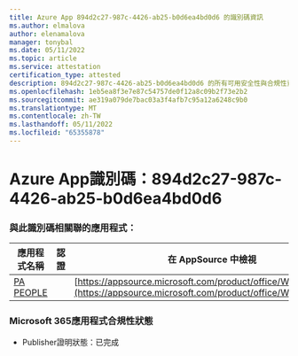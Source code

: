 ```yaml
---
title: Azure App 894d2c27-987c-4426-ab25-b0d6ea4bd0d6 的識別碼資訊
ms.author: elmalova
author: elenamalova
manager: tonybal
ms.date: 05/11/2022
ms.topic: article
ms.service: attestation
certification_type: attested
description: 894d2c27-987c-4426-ab25-b0d6ea4bd0d6 的所有可用安全性與合規性資訊。
ms.openlocfilehash: 1eb5ea8f3e7e87c54757de0f12a8c09b2f73e2b2
ms.sourcegitcommit: ae319a079de7bac03a3f4afb7c95a12a6248c9b0
ms.translationtype: MT
ms.contentlocale: zh-TW
ms.lasthandoff: 05/11/2022
ms.locfileid: "65355878"
---
```

# <a name="azure-app-id-894d2c27-987c-4426-ab25-b0d6ea4bd0d6"></a>Azure App識別碼：894d2c27-987c-4426-ab25-b0d6ea4bd0d6


### <a name="apps-associated-with-this-id"></a>與此識別碼相關聯的應用程式：
| **應用程式名稱** | **認證** | **在 AppSource 中檢視** |
|--------------|---------------|-----------------------|
| [PA PEOPLE](../forward/WA200002948.md) |  | [https://appsource.microsoft.com/product/office/WA200002948](https://appsource.microsoft.com/product/office/WA200002948) |

### <a name="microsoft-365-app-compliance-status"></a>Microsoft 365應用程式合規性狀態
- Publisher證明狀態：已完成
